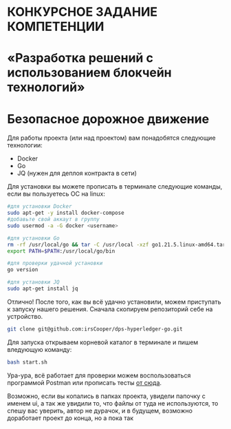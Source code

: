 # КОНКУРСНОЕ ЗАДАНИЕ КОМПЕТЕНЦИИ
# «Разработка решений с использованием блокчейн технологий»
# Безопасное дорожное движение

Для работы проекта (или над проектом) вам понадобятся следующие технологии:
- Docker
- Go
- JQ (нужен для деплоя контракта в сети)

Для установки вы можете прописать в терминале следующие команды, если вы пользуетесь ОС на linux:
```bash
#для установки Docker
sudo apt-get -y install docker-compose
#добавьте свой аккаут в группу 
sudo usermod -a -G docker <username>

#для установки Go
rm -rf /usr/local/go && tar -C /usr/local -xzf go1.21.5.linux-amd64.tar.gz
export PATH=$PATH:/usr/local/go/bin

#для проверки удачной установки
go version

#для установки JQ
sudo apt-get install jq
```

Отлично! После того, как вы всё удачно установили, можем приступать к запуску нашего решения. Сначала скопируем репозиторий себе на устройство.
```bash
git clone git@github.com:irsCooper/dps-hyperledger-go.git
```

Для запуска открываем корневой каталог в терминале и пишем вледующую команду:
```bash
bash start.sh
```
Ура-ура, всё работает для проверки можем воспользоваться программой Postman или прописать тесты [от сюда](./my-test.md).

Возможно, если вы копались в папках проекта, увидели папочку с именем ui, а так же увидили то, что файлы от туда не используются, то спешу вас уверить, автор не дурачок, и в будущем, возможно доработает проект до конца, но а пока так